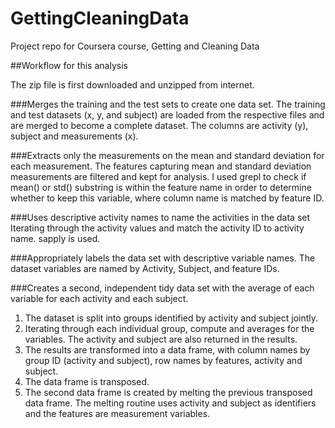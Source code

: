 GettingCleaningData
===================

Project repo for Coursera course, Getting and Cleaning Data


##Workflow for this analysis

The zip file is first downloaded and unzipped from internet.

###Merges the training and the test sets to create one data set.
The training and test datasets (x, y, and subject) are loaded from the respective files and are merged to become a complete dataset. The columns are activity (y), subject and measurements (x).

###Extracts only the measurements on the mean and standard deviation for each measurement. 
The features capturing mean and standard deviation measurements are filtered and kept for analysis. I used grepl to check if mean() or std() substring is within the feature name in order to determine whether to keep this variable, where column name is matched by feature ID.

###Uses descriptive activity names to name the activities in the data set
Iterating through the activity values and match the activity ID to activity name. sapply is used.

###Appropriately labels the data set with descriptive variable names. 
The dataset variables are named by Activity, Subject, and feature IDs.

###Creates a second, independent tidy data set with the average of each variable for each activity and each subject. 
1. The dataset is split into groups identified by activity and subject jointly.
2. Iterating through each individual group, compute and averages for the variables. The activity and subject are also returned in the results.
3. The results are transformed into a data frame, with column names by group ID (activity and subject), row names by features, activity and subject. 
4. The data frame is transposed.
5. The second data frame is created by melting the previous transposed data frame. The melting routine uses activity and subject as identifiers and the features are measurement variables.
